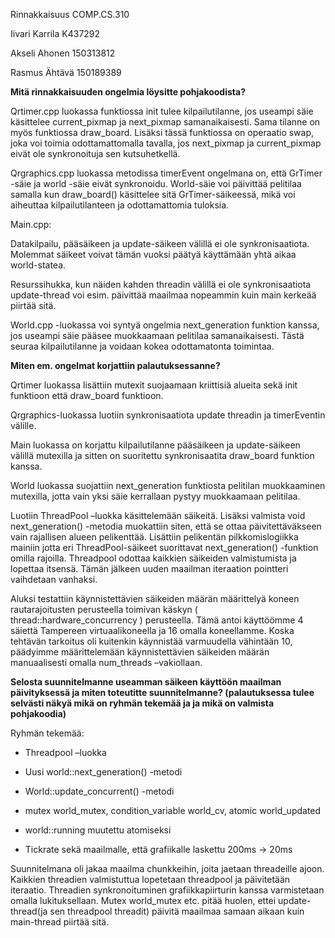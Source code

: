 Rinnakkaisuus COMP.CS.310 

Iivari Karrila K437292 

Akseli Ahonen 150313812 

Rasmus Ähtävä 150189389 

 

**Mitä rinnakkaisuuden ongelmia löysitte pohjakoodista?**

Qrtimer.cpp luokassa funktiossa init tulee kilpailutilanne, jos useampi säie käsittelee current_pixmap ja next_pixmap samanaikaisesti. Sama tilanne on myös funktiossa draw_board. Lisäksi tässä funktiossa on operaatio swap, joka voi toimia odottamattomalla tavalla, jos next_pixmap ja current_pixmap eivät ole synkronoituja sen kutsuhetkellä. 

Qrgraphics.cpp luokassa metodissa timerEvent ongelmana on, että GrTimer -säie ja world -säie eivät synkronoidu. World-säie voi päivittää pelitilaa samalla kun draw_board() käsittelee sitä GrTimer-säikeessä, mikä voi aiheuttaa kilpailutilanteen ja odottamattomia tuloksia. 

 

Main.cpp:  

Datakilpailu, pääsäikeen ja update-säikeen välillä ei ole synkronisaatiota. Molemmat säikeet voivat tämän vuoksi päätyä käyttämään yhtä aikaa world-statea. 

Resurssihukka, kun näiden kahden threadin välillä ei ole synkronisaatiota update-thread voi esim. päivittää maailmaa nopeammin kuin main kerkeää piirtää sitä. 

World.cpp -luokassa voi syntyä ongelmia next_generation funktion kanssa, jos useampi säie pääsee muokkaamaan pelitilaa samanaikaisesti. Tästä seuraa kilpailutilanne ja voidaan kokea odottamatonta toimintaa. 

 

**Miten em. ongelmat korjattiin palautuksessanne?**

Qrtimer luokassa lisättiin mutexit suojaamaan kriittisiä alueita sekä init funktioon että draw_board funktioon. 

Qrgraphics-luokassa luotiin synkronisaatiota update threadin ja timerEventin välille. 

Main luokassa on korjattu kilpailutilanne pääsäikeen ja update-säikeen välillä mutexilla ja sitten on suoritettu synkronisaatita draw_board funktion kanssa. 

World luokassa suojattiin next_generation funktiosta pelitilan muokkaaminen mutexilla, jotta vain yksi säie kerrallaan pystyy muokkaamaan pelitilaa. 

Luotiin ThreadPool –luokka käsittelemään säikeitä. Lisäksi valmista void next_generation() -metodia muokattiin siten, että se ottaa päivitettäväkseen vain rajallisen alueen pelikenttää. Lisättiin pelikentän pilkkomislogiikka mainiin jotta eri ThreadPool-säikeet suorittavat next_generation() -funktion omilla rajoilla. Threadpool odottaa kaikkien säikeiden valmistumista ja lopettaa itsensä. Tämän jälkeen uuden maailman iteraation pointteri vaihdetaan vanhaksi. 

Aluksi testattiin käynnistettävien säikeiden määrän määrittelyä koneen rautarajoitusten perusteella toimivan käskyn ( thread::hardware_concurrency ) perusteella. Tämä antoi käyttöömme 4 säiettä Tampereen virtuaalikoneella ja 16 omalla koneellamme. Koska tehtävän tarkoitus oli kuitenkin käynnistää varmuudella vähintään 10, päädyimme määrittelemään käynnistettävien säikeiden määrän manuaalisesti omalla num_threads –vakiollaan. 

 

**Selosta suunnitelmanne useamman säikeen käyttöön maailman päivityksessä ja miten toteutitte suunnitelmanne? (palautuksessa tulee selvästi näkyä mikä on ryhmän tekemää ja ja mikä on valmista pohjakoodia)**

Ryhmän tekemää: 

* Threadpool –luokka 

* Uusi world::next_generation() -metodi 

* World::update_concurrent() -metodi 

* mutex world_mutex, condition_variable world_cv, atomic<bool> world_updated 

* world::running muutettu atomiseksi

* Tickrate sekä maailmalle, että grafiikalle laskettu 200ms -> 20ms  

Suunnitelmana oli jakaa maailma chunkkeihin, joita jaetaan threadeille ajoon. Kaikkien threadien valmistuttua lopetetaan threadpool ja päivitetään iteraatio. Threadien synkronoituminen grafiikkapiirturin kanssa varmistetaan omalla lukituksellaan. Mutex world_mutex etc. pitää huolen, ettei update-thread(ja sen threadpool threadit) päivitä maailmaa samaan aikaan kuin main-thread piirtää sitä. 
